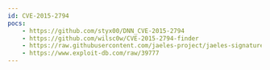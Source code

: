 ```yaml
---
id: CVE-2015-2794
pocs:
    - https://github.com/styx00/DNN_CVE-2015-2794
    - https://github.com/wilsc0w/CVE-2015-2794-finder
    - https://raw.githubusercontent.com/jaeles-project/jaeles-signatures/master/cves/dotnetnuke-auth-bypass-cve-2015-2794.yaml
    - https://www.exploit-db.com/raw/39777
---
```

